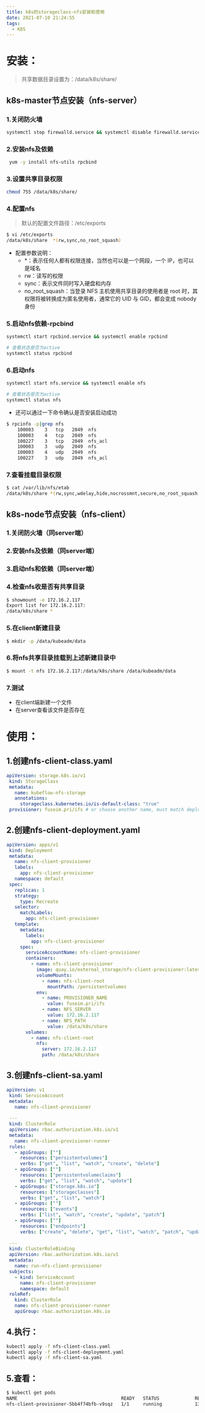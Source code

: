 ```yaml
---
title: k8s的storageclass-nfs安装和使用
date: 2021-07-10 21:24:55
tags: 
  - K8S
---
```

# 安装：
> 共享数据目录设置为：/data/k8s/share/

## k8s-master节点安装（nfs-server）
### 1.关闭防火墙
```bash
systemctl stop firewalld.service && systemctl disable firewalld.service
```

### 2.安装nfs及依赖
```bash
 yum -y install nfs-utils rpcbind
```

### 3.设置共享目录权限
```bash
chmod 755 /data/k8s/share/
```

### 4.配置nfs
> 默认的配置文件路径：/etc/exports

```bash
$ vi /etc/exports
/data/k8s/share  *(rw,sync,no_root_squash)
```

- 配置参数说明：
   - *：表示任何人都有权限连接，当然也可以是一个网段，一个 IP，也可以是域名
   - rw：读写的权限
   - sync：表示文件同时写入硬盘和内存
   - no_root_squash：当登录 NFS 主机使用共享目录的使用者是 root 时，其权限将被转换成为匿名使用者，通常它的 UID 与 GID，都会变成 nobody 身份

### 5.启动nfs依赖-rpcbind
```bash
systemctl start rpcbind.service && systemctl enable rpcbind

# 查看状态是否为active
systemctl status rpcbind
```
### 6.启动nfs
```bash
systemctl start nfs.service && systemctl enable nfs

# 查看状态是否为active
systemctl status nfs
```

- 还可以通过一下命令确认是否安装启动成功
```bash
$ rpcinfo -p|grep nfs
    100003    3   tcp   2049  nfs
    100003    4   tcp   2049  nfs
    100227    3   tcp   2049  nfs_acl
    100003    3   udp   2049  nfs
    100003    4   udp   2049  nfs
    100227    3   udp   2049  nfs_acl

```
### 7.查看挂载目录权限
```bash
$ cat /var/lib/nfs/etab 
/data/k8s/share	*(rw,sync,wdelay,hide,nocrossmnt,secure,no_root_squash,no_all_squash,no_subtree_check,secure_locks,acl,no_pnfs,anonuid=65534,anongid=65534,sec=sys,rw,secure,no_root_squash,no_all_squash)
```
## k8s-node节点安装（nfs-client）
### 1.关闭防火墙（同server端）
### 2.安装nfs及依赖（同server端）
### 3.启动nfs和依赖（同server端）
### 4.检查nfs收是否有共享目录
```bash
$ showmount -e 172.16.2.117
Export list for 172.16.2.117:
/data/k8s/share *
```
### 5.在client新建目录
```bash
$ mkdir -p /data/kubeadm/data
```
### 6.将nfs共享目录挂载到上述新建目录中
```bash
$ mount -t nfs 172.16.2.117:/data/k8s/share /data/kubeadm/data
```
### 7.测试

- 在client端新建一个文件
- 在server查看该文件是否存在

# 使用：
## 1.创建nfs-client-class.yaml
```yaml
apiVersion: storage.k8s.io/v1
 kind: StorageClass
 metadata:
   name: kubeflow-nfs-storage
   annotations:
     storageclass.kubernetes.io/is-default-class: "true"
 provisioner: fuseim.pri/ifs # or choose another name, must match deployment's env PROVISIONER_NAME'
```
## 2.创建nfs-client-deployment.yaml
```yaml
apiVersion: apps/v1
 kind: Deployment
 metadata:
   name: nfs-client-provisioner
   labels:
     app: nfs-client-provisioner
   namespace: default
 spec:
   replicas: 1
   strategy:
     type: Recreate
   selector:
     matchLabels:
       app: nfs-client-provisioner
   template:
     metadata:
       labels:
         app: nfs-client-provisioner
     spec:
       serviceAccountName: nfs-client-provisioner
       containers:
         - name: nfs-client-provisioner
           image: quay.io/external_storage/nfs-client-provisioner:latest
           volumeMounts:
             - name: nfs-client-root
               mountPath: /persistentvolumes
           env:
             - name: PROVISIONER_NAME
               value: fuseim.pri/ifs
             - name: NFS_SERVER
               value: 172.16.2.117
             - name: NFS_PATH
               value: /data/k8s/share
       volumes:
         - name: nfs-client-root
           nfs:
             server: 172.16.2.117
             path: /data/k8s/share
```
## 3.创建nfs-client-sa.yaml
```yaml
apiVersion: v1
 kind: ServiceAccount
 metadata:
   name: nfs-client-provisioner
 
 ---
 kind: ClusterRole
 apiVersion: rbac.authorization.k8s.io/v1
 metadata:
   name: nfs-client-provisioner-runner
 rules:
   - apiGroups: [""]
     resources: ["persistentvolumes"]
     verbs: ["get", "list", "watch", "create", "delete"]
   - apiGroups: [""]
     resources: ["persistentvolumeclaims"]
     verbs: ["get", "list", "watch", "update"]
   - apiGroups: ["storage.k8s.io"]
     resources: ["storageclasses"]
     verbs: ["get", "list", "watch"]
   - apiGroups: [""]
     resources: ["events"]
     verbs: ["list", "watch", "create", "update", "patch"]
   - apiGroups: [""]
     resources: ["endpoints"]
     verbs: ["create", "delete", "get", "list", "watch", "patch", "update"]
 
 ---
 kind: ClusterRoleBinding
 apiVersion: rbac.authorization.k8s.io/v1
 metadata:
   name: run-nfs-client-provisioner
 subjects:
   - kind: ServiceAccount
     name: nfs-client-provisioner
     namespace: default
 roleRef:
   kind: ClusterRole
   name: nfs-client-provisioner-runner
   apiGroup: rbac.authorization.k8s.io
```
## 4.执行：
```bash
kubectl apply -f nfs-client-class.yaml
kubectl apply -f nfs-client-deployment.yaml
kubectl apply -f nfs-client-sa.yaml
```
## 5.查看：
```bash
$ kubectl get pods 
NAME                                      READY   STATUS             RESTARTS   AGE
nfs-client-provisioner-5bb4f74bfb-v9sqz   1/1     running            13         5d20h
```

